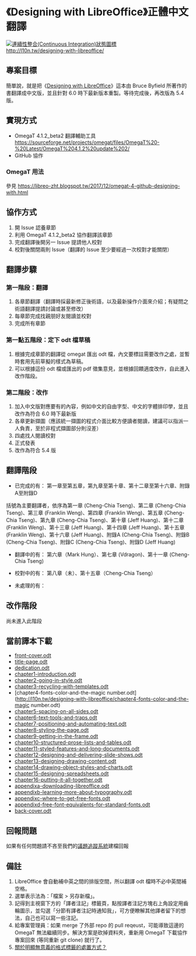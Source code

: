 # 《Designing with LibreOffice》正體中文翻譯
[![連續性整合(Continuous Integration)狀態圖標](https://travis-ci.org/l10n-tw/designing-with-libreoffice.svg?branch=master)](https://travis-ci.org/l10n-tw/designing-with-libreoffice)  
<http://l10n.tw/designing-with-libreoffice/>

## 專案目標
簡單說，就是把《[Designing with LibreOffice](http://designingwithlibreoffice.com/)》這本由 Bruce Byfield 所著作的書翻譯成中文版，並且針對 6.0 時下最新版本重製。等待完成後，再改版為 5.4 版。

## 實現方式
* OmegaT 4.1.2_beta2 翻譯輔助工具 https://sourceforge.net/projects/omegat/files/OmegaT%20-%20Latest/OmegaT%204.1.2%20update%202/
* GitHub 協作

### OmegaT 用法
參見 <https://libreo-zht.blogspot.tw/2017/12/omegat-4-github-designing-with.html>

## 協作方式
1. 開 Issue 認養章節
2. 利用 OmegaT 4.1.2_beta2 協作翻譯該章節
3. 完成翻譯後開另一 Issue 提請他人校對
4. 校對後關閉兩則 Issue（翻譯的 Issue 至少要經過一次校對才能關閉）

## 翻譯步驟
### 第一階段：翻譯
1. 各章節翻譯（翻譯時採最新修正後術語，以及最新操作介面來介紹；有疑問之術語翻譯提請討論或甚至修改）
2. 每章節完成找親朋好友閱讀並校對
3. 完成所有章節

### 第一點五階段：定下 odt 檔草稿
1. 根據完成章節的翻譯從 omegat 匯出 odt 檔，內文要標註需要改作之處，並暫時套用先前草擬的樣式為草稿。
2. 可以根據這份 odt 檔或匯出的 pdf 徵集意見，並根據回饋適度改作，自此進入改作階段。

### 第二階段：改作
1. 加入中文版對應要有的內容，例如中文的自由字型、中文的字體排印學，並且改作為符合 6.0 時下最新版
2. 各章更新擷圖（應該統一擷圖的程式介面比較方便讀者閱讀，建議可以指派一人負責，至於非程式擷圖部分則沒差）
3. 四處找人閱讀校對
4. 正式發表
5. 改作為符合 5.4 版

## 翻譯階段
* 已完成的有：
第一章至第五章，第九章至第十章、第十二章至第十六章、附錄A至附錄D

括號為主要翻譯者，依序為第一章 (Cheng-Chia Tseng)、第二章 (Cheng-Chia Tseng)、第三章 (Franklin Weng)、第四章 (Franklin Weng)、第五章 (Cheng-Chia Tseng)、第九章 (Cheng-Chia Tseng)、第十章 (Jeff Huang)、第十二章 (Franklin Weng)、第十三章 (Jeff Huang)、第十四章 (Jeff Huang)、第十五章 (Franklin Weng)、第十六章 (Jeff Huang)、附錄A (Cheng-Chia Tseng)、附錄B (Cheng-Chia Tseng)、附錄C (Cheng-Chia Tseng)、附錄D (Jeff Huang)

* 翻譯中的有：
第六章（Mark Hung）、第七章 (Vdragon)、第十一章 (Cheng-Chia Tseng)

* 校對中的有：
第八章（未）、第十五章（Cheng-Chia Tseng）

* 未處理的有：

## 改作階段
尚未進入此階段

## 當前譯本下載
* [front-cover.odt](http://l10n.tw/designing-with-libreoffice/front-cover.odt)
* [title-page.odt](http://l10n.tw/designing-with-libreoffice/title-page.odt)
* [dedication.odt](http://l10n.tw/designing-with-libreoffice/dedication.odt)
* [chapter1-introduction.odt](http://l10n.tw/designing-with-libreoffice/chapter1-introduction.odt)
* [chapter2-going-in-style.odt](http://l10n.tw/designing-with-libreoffice/chapter2-going-in-style.odt)
* [chapter3-recycling-with-templates.odt](http://l10n.tw/designing-with-libreoffice/chapter3-recycling-with-templates.odt)
* [chapter4-fonts-color-and-the-magic number.odt](http://l10n.tw/designing-with-libreoffice/chapter4-fonts-color-and-the-magic number.odt)
* [chapter5-spacing-on-all-sides.odt](http://l10n.tw/designing-with-libreoffice/chapter5-spacing-on-all-sides.odt)
* [chapter6-text-tools-and-traps.odt](http://l10n.tw/designing-with-libreoffice/chapter6-text-tools-and-traps.odt)
* [chapter7-positioning-and-automating-text.odt](http://l10n.tw/designing-with-libreoffice/chapter7-positioning-and-automating-text.odt)
* [chapter8-styling-the-page.odt](http://l10n.tw/designing-with-libreoffice/chapter8-styling-the-page.odt)
* [chapter9-getting-in-the-frame.odt](http://l10n.tw/designing-with-libreoffice/chapter9-getting-in-the-frame.odt)
* [chapter10-structured-prose-lists-and-tables.odt](http://l10n.tw/designing-with-libreoffice/chapter10-structured-prose-lists-and-tables.odt)
* [chapter11-styled-features-and-long-documents.odt](http://l10n.tw/designing-with-libreoffice/chapter11-styled-features-and-long-documents.odt)
* [chapter12-designing-and-delivering-slide-shows.odt](http://l10n.tw/designing-with-libreoffice/chapter12-designing-and-delivering-slide-shows.odt)
* [chapter13-designing-drawing-content.odt](http://l10n.tw/designing-with-libreoffice/chapter13-designing-drawing-content.odt)
* [chapter14-drawing-object-styles-and-charts.odt](http://l10n.tw/designing-with-libreoffice/chapter14-drawing-object-styles-and-charts.odt)
* [chapter15-designing-spreadsheets.odt](http://l10n.tw/designing-with-libreoffice/chapter15-designing-spreadsheets.odt)
* [chapter16-putting-it-all-together.odt](http://l10n.tw/designing-with-libreoffice/chapter16-putting-it-all-together.odt)
* [appendixa-downloading-libreoffice.odt](http://l10n.tw/designing-with-libreoffice/appendixa-downloading-libreoffice.odt)
* [appendixb-learning-more-about-typography.odt](http://l10n.tw/designing-with-libreoffice/appendixb-learning-more-about-typography.odt)
* [appendixc-where-to-get-free-fonts.odt](http://l10n.tw/designing-with-libreoffice/appendixc-where-to-get-free-fonts.odt)
* [appendixd-free-font-equivalents-for-standard-fonts.odt](http://l10n.tw/designing-with-libreoffice/appendixd-free-font-equivalents-for-standard-fonts.odt)
* [back-cover.odt](http://l10n.tw/designing-with-libreoffice/back-cover.odt)

## 回報問題
如果有任何問題請不吝至我們的[議題追蹤系統](https://github.com/l10n-tw/designing-with-libreoffice/issues)建檔回報

## 備註
1. LibreOffice 會自動補中英之間的排版空間，所以翻譯 odt 檔時不必中英間補空格。
2. 選單表示法為：「檔案 > 另存新檔」。
3. 記得到主視窗下方的「譯者注記」標籤頁，點按譯者注記方塊右上角設定用齒輪圖示，並勾選「分節有譯者注記時通知我」，可方便瞭解其他譯者留下的想法，自己也可以寫一些注記。
4. 給專案管理員：如果 merge 了外部 repo 的 pull reqeust，可能導致這邊的 OmegaT 無法繼續同步。解決方案是砍掉資料夾，重新用 OmegaT 下載協作專案回來 (等同重新 git clone) 就行了。
5. [關於明顯無意義的格式標籤的處置方式？](https://github.com/l10n-tw/designing-with-libreoffice/issues/18)
